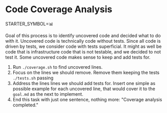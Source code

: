 # Code Coverage Analysis

STARTER_SYMBOL=📊

Goal of this process is to identify uncovered code and decided what to do with it.
Uncovered code is technically code without tests.
Since all code is driven by tests, we consider code with tests superficial.
It might as well be code that is infrastructure code that is not testable, and we decided to not test it. Some uncovered code makes sense to keep and add tests for.

1. Run `./coverage.sh` to find uncovered lines.
2. Focus on the lines we should remove. Remove them keeping the tests `./tests.sh` passing
3. Address the lines lines we should add tests for. Insert one simple as possible example for each uncovered line, that would cover it to the `goal.md` as the next to implement.
4. End this task with just one sentence, nothing more: "Coverage analysis completed."
